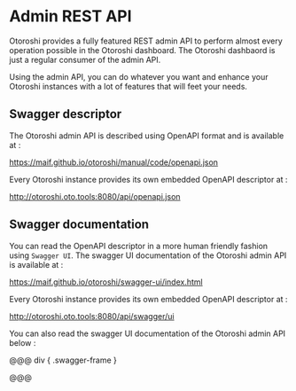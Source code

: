 # Admin REST API

Otoroshi provides a fully featured REST admin API to perform almost every operation possible in the Otoroshi dashboard. The Otoroshi dashbaord is just a regular consumer of the admin API.

Using the admin API, you can do whatever you want and enhance your Otoroshi instances with a lot of features that will feet your needs.

## Swagger descriptor

The Otoroshi admin API is described using OpenAPI format and is available at :

https://maif.github.io/otoroshi/manual/code/openapi.json

Every Otoroshi instance provides its own embedded OpenAPI descriptor at :

http://otoroshi.oto.tools:8080/api/openapi.json

## Swagger documentation

You can read the OpenAPI descriptor in a more human friendly fashion using `Swagger UI`. The swagger UI documentation of the Otoroshi admin API is available at :

https://maif.github.io/otoroshi/swagger-ui/index.html

Every Otoroshi instance provides its own embedded OpenAPI descriptor at :

http://otoroshi.oto.tools:8080/api/swagger/ui

You can also read the swagger UI documentation of the Otoroshi admin API below :

@@@ div { .swagger-frame }


@@@
